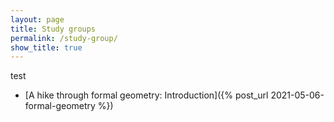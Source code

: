 ```yaml
---
layout: page
title: Study groups
permalink: /study-group/
show_title: true
---
```


test


- [A hike through formal geometry: Introduction]({% post_url 2021-05-06-formal-geometry %})